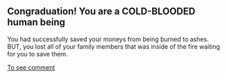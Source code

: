 ## Congraduation! You are a COLD-BLOODED human being
You had successfully saved your moneys from being burned to ashes.  
BUT, you lost all of your family members that was inside of the fire waiting for you to save them.

[To see comment](mc.md)